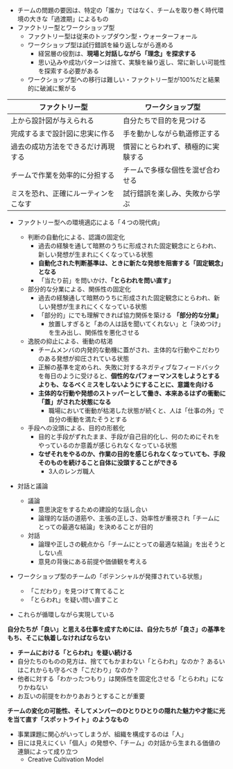 - チームの問題の要因は、特定の「誰か」ではなく、チームを取り巻く時代環境の大きな「過渡期」によるもの
- ファクトリー型とワークショップ型
	- ファクトリー型は従来のトップダウン型・ウォーターフォール
	- ワークショップ型は試行錯誤を繰り返しながら進める
		- 経営層の役割は、**現場と対話しながら「理念」を探求する**
		- 思い込みや成功パターンは捨て、実験を繰り返し、常に新しい可能性を探索する必要がある
	- ワークショップ型への移行は難しい・ファクトリー型が100%だと結果的に破滅に繋がる

|ファクトリー型|ワークショップ型|
|---|---|
|上から設計図が与えられる|自分たちで目的を見つける|
|完成するまで設計図に忠実に作る|手を動かしながら軌道修正する|
|過去の成功方法をできるだけ再現する|慣習にとらわれず、積極的に実験する|
|チームで作業を効率的に分担する|チームで多様な個性を混ぜ合わせる|
|ミスを恐れ、正確にルーティンをこなす|試行錯誤を楽しみ、失敗から学ぶ|

- ファクトリー型への環境適応による「４つの現代病」
	- 判断の自動化による、認識の固定化
		- 過去の経験を通して暗黙のうちに形成された固定観念にとらわれ、新しい発想が生まれにくくなっている状態
		- **自動化された判断基準は、ときに新たな発想を阻害する「固定観念」となる**
		- 「当たり前」を問いかけ、**「とらわれを問い直す」**
	- 部分的な分業による、関係性の固定化
		- 過去の経験通して暗黙のうちに形成された固定観念にとらわれ、新しい発想が生まれにくくなっている状態
		- 「部分的」にでも理解できれば協力関係を築ける **「部分的な分業」**
			- 放置しすぎると「あの人は話を聞いてくれない」と「決めつけ」を生み出し、関係性を悪化させる
	- 逸脱の抑止による、衝動の枯渇
		- チームメンバの内発的な動機に蓋がされ、主体的な行動やこだわりのある発想が抑圧されている状態
		- 正解の基準を定められ、失敗に対するネガティブなフィードバックを毎日のように受けると、**個性的なパフォーマンスをしようとするよりも、なるべくミスをしないようにすることに、意識を向ける**
		- **主体的な行動や発想のストッパーとして働き、本来あるはずの衝動に「蓋」がされた状態になる**
			- 職場において衝動が枯渇した状態が続くと、人は「仕事の外」で自分の衝動を満たそうとする
	- 手段への没頭による、目的の形骸化
		- 目的と手段がずれたまま、手段が自己目的化し、何のためにそれをやっているのか意義が感じられなくなっている状態
		- **なぜそれをやるのか、作業の目的を感じられなくなっていても、手段そのものを続けること自体に没頭することができる**
			- 3人のレンガ職人

- 対話と議論
	- 議論
		- 意思決定をするための建設的な話し合い
		- 論理的な話の道筋や、主張の正しさ、効率性が重視され「チームにとっての最適な結論」を決めることが目的
	- 対話
		- 論理や正しさの観点から「チームにとっての最適な結論」を出そうとしない点
		- 意見の背後にある前提や価値観を考える

- ワークショップ型のチームの「ポテンシャルが発揮されている状態」
	- 「こだわり」を見つけて育てること
	- 「とらわれ」を疑い問い直すこと
- これらが循環しながら実現している

**自分たちが「良い」と思える仕事を成すためには、自分たちが「良さ」の基準をもち、そこに執着しなければならない**

- **チームにおける「とらわれ」を疑い続ける**
- 自分たちのものの見方は、捨ててもかまわない「とらわれ」なのか？ あるいはこれからも守るべき「こだわり」なのか？
- 他者に対する「わかったつもり」は関係性を固定化させる「とらわれ」になりかねない
- お互いの前提をわかりあおうとすることが重要

**チームの変化の可能性、そしてメンバーのひとりひとりの隠れた魅力や才能に光を当て直す「スポットライト」のようなもの**

- 事業課題に関心がいってしまうが、組織を構成するのは「人」
- 目には見えにくい「個人」の発想や、「チーム」の対話から生まれる価値の連鎖によって成り立つ
	- Creative Cultivation Model